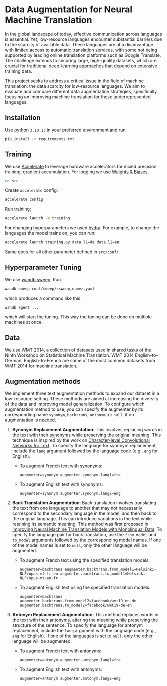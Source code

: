 # Data Augmentation for Neural Machine Translation

In the global landscape of today, effective communication across languages is essential. Yet, low-resource languages encounter substantial barriers due to the scarcity of available data. These languages are at a disadvantage with limited access to automatic translation services, with some not being supported by leading online translation platforms such as Google Translate. The challenge extends to securing large, high-quality datasets, which are crucial for traditional deep-learning approaches that depend on extensive training data.

This project seeks to address a critical issue in the field of machine translation: the data scarcity for low-resource languages. We aim to evaluate and compare different data augmentation strategies, specifically focusing on improving machine translation for these underrepresented languages.

## Installation

Use python `3.10.13` in your preferred environment and run
```
pip install -r requirements.txt
```

## Training

We use [Accelerate](https://huggingface.co/docs/accelerate/en/index) to leverage hardware accelerators for mixed precision training, gradient accumulation. For logging we use [Weights & Biases](https://wandb.ai/site).

```bash
cd src
```
Create `accelerate` config:
```bash
accelerate config
```
Run training:
```bash
accelerate launch -m training
```

For changing hyperparameters we used [hydra](https://hydra.cc/docs/intro/). For example, to change the languages the model trains on, you can run:

```bash
accelerate launch training.py data.l1=de data.l2=en
```
Same goes for all other parameter defined in `src/conf/`.


## Hyperparameter Tuning

We use [wandb sweep](https://docs.wandb.ai/guides/integrations/hydra). Run
```bash
wandb sweep conf/sweep/<sweep_name>.yaml
```
which produces a command like this:
```
wandb agent ...
```
which will start the tuning. This way the tuning can be done on multiple machines at once.

## Data

We use WMT 2014, a collection of datasets used in shared tasks of the Ninth Workshop on Statistical Machine Translation. WMT 2014 English-to-German, English-to-French are some of the most common datasets from WMT
2014 for machine translation.

## Augmentation methods

We implement three text augmentation methods to expand our dataset in a low-resource setting. These methods are aimed at increasing the diversity of the data and improving model generalization. To configure which augmentation method to use, you can specify the augmenter by its corresponding name `synonym`, `backtrans`, `antonym`, or `null`, if no augmentation is needed.

1. **Synonym Replacement Augmentation**: This involves replacing words in the text with their synonyms while preserving the original meaning. This technique is inspired by the work on [Character-level Convolutional Networks for Text](https://arxiv.org/pdf/1509.01626.pdf). To specify the language for synonym replacement, include the `lang` argument followed by the language code (e.g., `eng` for English).

   - To augment French text with synonyms:
     ```
     augmenter=synonym augmenter.synonym.lang1=fra
     ```
   - To augment English text with synonyms:
     ```
     augmenter=synonym augmenter.synonym.lang2=eng
     ```

2. **Back Translation Augmentation**: Back translation involves translating the text from one language to another that may not necessarily correspond to the secondary language in the model, and then back to the original language. This can introduce variations in the text while retaining its semantic meaning. This method was first proposed in [Improving Neural Machine Translation Models with Monolingual Data](https://aclanthology.org/P16-1009/). To specify the language pair for back translation, use the `from_model` and `to_model` arguments followed by the corresponding model names. If one of the model names is set to `null`, only the other language will be augmented.

   - To augment French text using the specified translation models:
     ```
     augmenter=backtrans augmenter.backtrans.from_model1=Helsinki-NLP/opus-mt-fr-en augmenter.backtrans.to_model1=Helsinki-NLP/opus-mt-en-fr
     ```
   - To augment English text using the specified translation models:
     ```
     augmenter=backtrans augmenter.backtrans.from_model2=facebook/wmt19-en-de augmenter.backtrans.to_model2=facebook/wmt19-de-en
     ```

3. **Antonym Replacement Augmentation**: This method replaces words in the text with their antonyms, altering the meaning while preserving the structure of the sentence. To specify the language for antonym replacement, include the `lang` argument with the language code (e.g., `eng` for English). If one of the languages is set to `null`, only the other language will be augmented.

   - To augment French text with antonyms:
     ```
     augmenter=antonym augmenter.antonym.lang1=fra
     ```
   - To augment English text with antonyms:
     ```
     augmenter=antonym augmenter.antonym.lang2=eng
     ```
     
